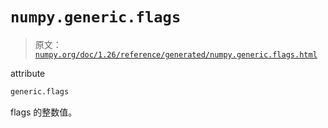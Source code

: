# `numpy.generic.flags`

> 原文：[`numpy.org/doc/1.26/reference/generated/numpy.generic.flags.html`](https://numpy.org/doc/1.26/reference/generated/numpy.generic.flags.html)

attribute

```py
generic.flags
```

flags 的整数值。
